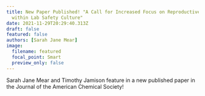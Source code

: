```yaml
---
title: New Paper Published! "A Call for Increased Focus on Reproductive Health
  within Lab Safety Culture"
date: 2021-11-29T20:29:40.313Z
draft: false
featured: false
authors: [Sarah Jane Mear]
image:
  filename: featured
  focal_point: Smart
  preview_only: false
---
```

Sarah Jane Mear and Timothy Jamison feature in a new published paper in the Journal of the American Chemical Society!
